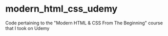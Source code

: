 # modern_html_css_udemy
Code pertaining to the "Modern HTML &amp; CSS From The Beginning" course that I took on Udemy
